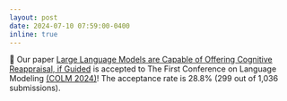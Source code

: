 ```yaml
---
layout: post
date: 2024-07-10 07:59:00-0400
inline: true
---
```


:tada: Our paper [Large Language Models are Capable of Offering Cognitive Reappraisal, if Guided](https://arxiv.org/abs/2404.01288) is accepted to The First Conference on Language Modeling [(COLM 2024)](https://colmweb.org/)! The acceptance rate is 28.8% (299 out of 1,036 submissions).